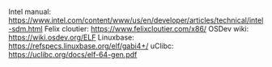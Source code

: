 Intel manual: https://www.intel.com/content/www/us/en/developer/articles/technical/intel-sdm.html
Felix cloutier: https://www.felixcloutier.com/x86/
OSDev wiki: https://wiki.osdev.org/ELF
Linuxbase: https://refspecs.linuxbase.org/elf/gabi4+/
uClibc: https://uclibc.org/docs/elf-64-gen.pdf

